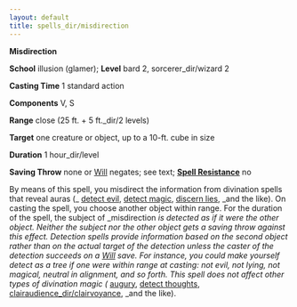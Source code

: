 ```yaml
---
layout: default
title: spells_dir/misdirection
---
```

 **Misdirection**

**School** illusion (glamer); **Level** bard 2, sorcerer_dir/wizard 2

**Casting Time** 1 standard action

**Components** V, S

**Range** close (25 ft. + 5 ft._dir/2 levels)

**Target** one creature or object, up to a 10-ft. cube in size

**Duration** 1 hour_dir/level

**Saving Throw** none or [Will](../combat#_will) negates; see text; **[Spell Resistance](../glossary#_spell-resistance)** no

By means of this spell, you misdirect the information from divination spells that reveal auras (_ [detect evil](detectEvil#_detect-evil), [detect magic](detectMagic#_detect-magic), [discern lies](discernLies#_discern-lies), _and the like). On casting the spell, you choose another object within range. For the duration of the spell, the subject of _misdirection _is detected as if it were the other object. Neither the subject nor the other object gets a saving throw against this effect. Detection spells provide information based on the second object rather than on the actual target of the detection unless the caster of the detection succeeds on a [Will](../combat#_will) save. For instance, you could make yourself detect as a tree if one were within range at casting: not evil, not lying, not magical, neutral in alignment, and so forth. This spell does not affect other types of divination magic (_ [augury](augury#_augury), [detect thoughts](detectThoughts#_detect-thoughts), [clairaudience_dir/clairvoyance](clairaudienceClairvoyance#_clairaudience-clairvoyance), _and the like).


